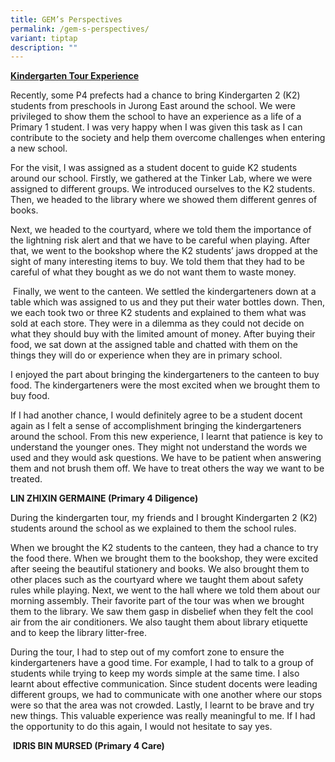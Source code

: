 ```yaml
---
title: GEM’s Perspectives
permalink: /gem-s-perspectives/
variant: tiptap
description: ""
---
```

<p><strong><u>Kindergarten Tour Experience</u></strong>
</p>
<p>Recently, some P4 prefects had a chance to bring Kindergarten 2 (K2) students
from preschools in Jurong East around the school. We were privileged to
show them the school to have an experience as a life of a Primary 1 student.&nbsp;I
was very happy when I was given this task as I can contribute to the society
and help them overcome challenges when entering a new school.&nbsp;</p>
<p>For the visit, I was assigned as a student docent to guide K2 students
around our school. Firstly, we gathered at the Tinker Lab, where we were
assigned to different groups. We introduced ourselves to the K2 students.
Then, we headed to the library where we showed them different genres of
books.</p>
<p>Next, we headed to the courtyard, where we told them the importance of
the lightning risk alert and that we have to be careful when playing. After
that, we went to the bookshop where the K2 students’ jaws dropped at the
sight of many interesting items to buy. We told them that they had to be
careful of what they bought as we do not want them to waste money.</p>
<p>&nbsp;Finally, we went to the canteen. We settled the kindergarteners
down at a table which was assigned to us and they put their water bottles
down. Then, we each took two or three K2 students and explained to them
what was sold at each store. They were in a dilemma as they could not decide
on what they should buy with the limited amount of money. After buying
their food, we sat down at the assigned table and chatted with them on
the things they will do or experience when they are in primary school.</p>
<p>I enjoyed the part about bringing the kindergarteners to the canteen to
buy food. The kindergarteners were the most excited when we brought them
to buy food.</p>
<p>If I had another chance, I would definitely agree to be a student docent
again as I felt a sense of accomplishment bringing the kindergarteners
around the school. From this new experience, I learnt that patience is
key to understand the younger ones. They might not understand the words
we used and they would ask questions. We have to be patient when answering
them and not brush them off. We have to treat others the way we want to
be treated.</p>
<p><strong>LIN ZHIXIN GERMAINE (Primary 4 Diligence)</strong>
</p>
<p></p>
<p>During the kindergarten tour, my friends and I brought Kindergarten 2
(K2) students around the school as we explained to them the school rules.</p>
<p>When we brought the K2 students to the canteen, they had a chance to try
the food there. When we brought them to the bookshop, they were excited
after seeing the beautiful stationery and books. We also brought them to
other places such as the courtyard where we taught them about safety rules
while playing. Next, we went to the hall where we told them about our morning
assembly. Their favorite part of the tour was when we brought them to the
library. We saw them gasp in disbelief when they felt the cool air from
the air conditioners. We also taught them about library etiquette and to
keep the library litter-free.</p>
<p>During the tour, I had to step out of my comfort zone to ensure the kindergarteners
have a good time. For example, I had to talk to a group of students while
trying to keep my words simple at the same time. I also learnt about effective
communication. Since student docents were leading different groups, we
had to communicate with one another where our stops were so that the area
was not crowded. Lastly, I learnt to be brave and try new things. This
valuable experience was really meaningful to me. If I had the opportunity
to do this again, I would not hesitate to say yes.</p>
<p>&nbsp;<strong>IDRIS BIN MURSED (Primary 4 Care)</strong>
</p>
<p><strong><br><br></strong>
</p>
<p>&nbsp;</p>